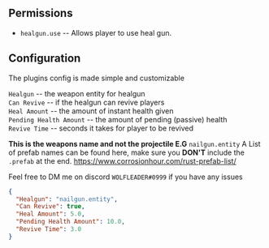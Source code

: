 ## Permissions

* `healgun.use` -- Allows player to use heal gun.

## Configuration

The plugins config is made simple and customizable

`Healgun` -- the weapon entity for healgun \
`Can Revive` -- if the healgun can revive players \
`Heal Amount` -- the amount of instant health given \
`Pending Health Amount` -- the amount of pending (passive) health \
`Revive Time` -- seconds it takes for player to be revived

**This is the weapons name and not the projectile E.G** `nailgun.entity`
A List of prefab names can be found here, make sure you **DON'T** include the `.prefab` at the end.
https://www.corrosionhour.com/rust-prefab-list/

Feel free to DM me on discord `WOLFLEADER#0999` if you have any issues

```json
{
  "Healgun": "nailgun.entity",  
  "Can Revive": true,
  "Heal Amount": 5.0,
  "Pending Health Amount": 10.0,
  "Revive Time": 3.0
}
```